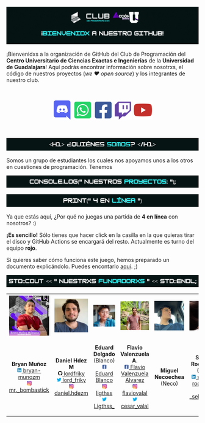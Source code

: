 ![Letrero de "¡Bienvenidx a nuestro GitHub!" con los logos del club de programación CUCEI y el de Acción U](./res/header2.gif)

¡Bienvenidxs a la organización de GitHub del Club de Programación del **Centro Universitario de Ciencias Exactas e Ingenierías** de la **Universidad de Guadalajara**! Aquí podrás encontrar información sobre nosotrxs, el código de nuestros proyectos (*we ❤️ open source*) y los integrantes de nuestro club.

<br><p align="center">
<a href="http://discord.programacion-cucei.club"><img src="./res/icons/discord.png" alt="Enlace al serividor de Discord" width="50"></a>
<a href="http://whatsapp.programacion-cucei.club"><img src="./res/icons/whatsapp.png" alt="Enlace al grupo de WhatsApp" width="50"></a>
<a href="http://facebook.programacion-cucei.club"><img src="./res/icons/facebook.png" alt="Enlace a la página de Facebook" width="50"></a>
<a href="http://twitch.programacion-cucei.club"><img src="./res/icons/twitch.png" alt="Enlace al canal de Twitch" width="47"></a>
<a href="http://youtube.programacion-cucei.club"><img src="./res/icons/youtube.png" alt="Enlace al canal de YouTube" width="50"></a>
</p><br>

![<h1>¿Quiénes somos?</h1>](./res/quienes_somos.png)

Somos un grupo de estudiantes los cuales nos apoyamos unos a los otros en cuestiones de programación. Tenemos

![console.log("Nuestros proyectos:");](./res/nuestros_proyectos.png)

![print("4 en línea")](./res/4_en_linea.png)

Ya que estás aquí, ¿Por qué no juegas una partida de **4 en línea** con nosotros? :)

**¡Es sencillo!** Sólo tienes que hacer click en la casilla en la que quieras tirar el disco y GitHub Actions se encargará del resto. Actualmente es turno del equipo **rojo**.


Si quieres saber cómo funciona este juego, hemos preparado un documento explicándolo. Puedes encontarlo [aquí](). ;)

![std::cout << "Nuestrxs fundadorxs" << ENDL;](./res/nuestrxs_fundadorxs.png)

<table align="center">
	<tr>
		<th><img src="./res/fundadorxs/bryan.jpg" alt="Foto de Bryan Muñoz"></th>
		<th><img src="./res/fundadorxs/daniel.jpg" alt="Foto de Daniel Hdez M"></th>
		<th><img src="./res/fundadorxs/edward.jpg" alt="Foto de Eduard Delgado"></th>
		<th><img src="./res/fundadorxs/flavio.jpg" alt="Foto de Flavio Valenzuela A"></th>
		<th><img src="./res/fundadorxs/neco.jpg" alt="Foto de Miguel Necoechea"></th>
		<th><img src="./res/fundadorxs/selene.jpg" alt="Foto de Selene Rodríguez"></th>
	</tr>
	<tr>
		<td><p align="center">
			<b>Bryan Muñoz</b><br>
			<a href="https://www.linkedin.com/in/bryan-munozm/"><img src="./res/icons/linkedin.png" width="12"> bryan-munozm</a><br>
			<a href="https://www.instagram.com/mr._bombastick/"><img src="./res/icons/instagram.png" width="12"> mr._bombastick</a>
		</p></td>
		<td><p align="center">
			<b>Daniel Hdez M</b><br>
			<a href="https://github.com/lordfriky"><img src="./res/icons/github.png" width="12"> lordfriky</a><br>
			<a href="https://twitter.com/lord_friky"><img src="./res/icons/twitter.png" width="12"> lord_friky</a><br>
			<a href="https://www.instagram.com/daniel.hdezm/"><img src="./res/icons/instagram.png" width="12"> daniel.hdezm</a>
		</p></td>
		<td><p align="center">
			<b>Eduard Delgado</b><br>
			(Blanco)<br>
			<a href="https://facebook.com/ligths.x5"><img src="./res/icons/facebook.png" width="12"> Eduard Blanco</a><br>
			<a href="https://www.instagram.com/ligthss/"><img src="./res/icons/instagram.png" width="12"> ligthss</a><br>
			<a href="https://twitter.com/Ligthss_"><img src="./res/icons/twitter.png" width="12"> Ligthss_</a>
		</p></td>
		<td><p align="center">
			<b>Flavio Valenzuela A.</b><br>
			<a href="https://facebook.com/flavio.valenzuelaalvarez"><img src="./res/icons/facebook.png" width="12"> Flavio Valenzuela Alvarez</a><br>
			<a href="https://www.instagram.com/flaviovalal/"><img src="./res/icons/instagram.png" width="12"> flaviovalal</a><br>
			<a href="https://twitter.com/cesar_valal"><img src="./res/icons/twitter.png" width="12"> cesar_valal</a>
		</p></td>
		<td><p align="center">
			<b>Miguel Necoechea</b><br>
			(Neco)
		</p></td>
		<td><p align="center">
			<b>Selene Rodríguez</b><br>
			(Sele)<br>
			<a href="https://www.linkedin.com/in/selene-rodriguez/"><img src="./res/icons/linkedin.png" width="12"> selene-rodriguez</a><br>
			<a href="https://www.instagram.com/_selenerdz_/"><img src="./res/icons/instagram.png" width="12"> _selenerdz_</a>
		</p></td>
	</tr>
</table>

